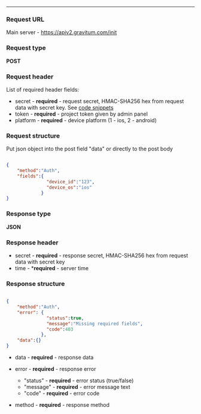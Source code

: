-----------------------------------------------------------------------------------------------------------
### Request URL ###

Main server - https://apiv2.gravitum.com/init


### Request type ###

**POST**

### Request header ###

List of required header fields: 

* secret - **required** - request secret, HMAC-SHA256 hex from request data with secret key. See [code snippets](https://github.com/GravitumLabs/gravitum-client-api/blob/master/Creating_Secret_Hex_Hashes.md)
* token - **required** - project token given by admin panel
* platform - **required** - device platform (1 - ios, 2 - android)

### Request structure ###

Put json object into the post field "data" or directly to the post body

```json

{
    "method":"Auth",
    "fields":{
               "device_id":"123",
               "device_os":"ios"
             }
}
```

### Response type ###

**JSON**

### Response header ###

* secret - **required** - response secret, HMAC-SHA256 hex from request data with secret key
* time - ***required** - server time

### Response structure ###


```json

{
    "method":"Auth",
    "error": {
               "status":true,
               "message":"Missing required fields",
               "code":403
             },
    "data":{}
}
```

* data - **required** - response data

* error - **required** - response error
    
    * "status" - **required** - error status (true/false) 
    * "message" - **required** - error message text
    * "code" - **required** - error code

* method - **required** - response method
